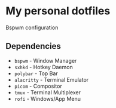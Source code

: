 # My personal dotfiles
Bspwm configuration
## Dependencies
+ `bspwm`     - Window Manager
+ `sxhkd`     - Hotkey Daemon
+ `polybar`   - Top Bar
+ `alacritty` - Terminal Emulator
+ `picom`     - Compositor
+ `tmux`      - Terminal Multiplexer
+ `rofi`      - Windows/App Menu
